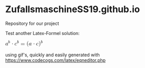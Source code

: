 # ZufallsmaschineSS19.github.io
Repository for our project

Test another Latex-Formel solution:

![formel0](images/CodeCogsEqn.gif)

using gif's, quickly and easily generated with https://www.codecogs.com/latex/eqneditor.php 

